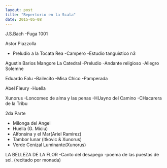 ```yaml
---
layout: post
title: "Repertorio en la Scala"
date: 2015-05-08
---
```


J.S.Bach
-Fuga 1001

Astor Piazzolla
- Preludio a la Tocata Rea
-Campero
-Estudio tanguistico n3


Agustin Barios Mangore
La Catedral
-Preludio
-Andante religioso
-Allegro Solemne

Eduardo Falu
-Bailecito
-Misa Chico
-Pamperada

Abel Fleury
-Huella

Xunorus
-Loncomeo de alma y las penas
-HUayno del Camino
-CHacarera de la Tribu

2da Parte
- Milonga del Angel
- Huella (G. Miciu)
- Alfonsina y el Mar(Ariel Ramirez)
- Tambor lunar (ltkovic & Xunorus)
- Verde Cenizal Luminante(Xunorus)



LA BELLEZA DE LA FLOR
-Canto del desapego
-poema de las puestas de sol. (recitado por monada)

